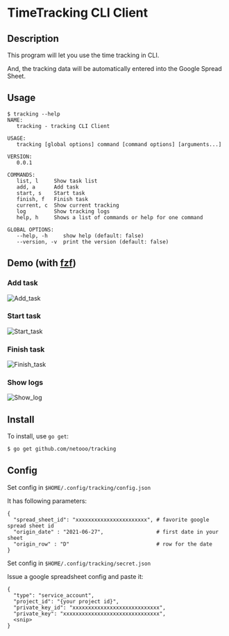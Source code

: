 # TimeTracking CLI Client
## Description
This program will let you use the time tracking in CLI.

And, the tracking data will be automatically entered into the Google Spread Sheet.

## Usage
```
$ tracking --help
NAME:
   tracking - tracking CLI Client

USAGE:
   tracking [global options] command [command options] [arguments...]

VERSION:
   0.0.1

COMMANDS:
   list, l     Show task list
   add, a      Add task
   start, s    Start task
   finish, f   Finish task
   current, c  Show current tracking
   log         Show tracking logs
   help, h     Shows a list of commands or help for one command

GLOBAL OPTIONS:
   --help, -h     show help (default: false)
   --version, -v  print the version (default: false)
```

## Demo (with [fzf](https://github.com/junegunn/fzf))
### Add task
![Add_task](https://user-images.githubusercontent.com/46105888/138991428-e272d358-a340-46de-8692-19884e2ed80e.gif)

### Start task
![Start_task](https://user-images.githubusercontent.com/46105888/138991566-5950085a-05af-4639-bfba-0051c5e99ec4.gif)

### Finish task
![Finish_task](https://user-images.githubusercontent.com/46105888/138991571-b54c8900-c94a-42a0-8e72-ed2055f7637f.gif)

### Show logs
![Show_log](https://user-images.githubusercontent.com/46105888/140651511-1dfab850-f0a5-4df5-9d8a-6d94841e12c7.gif)

## Install
To install, use `go get`:

```bash
$ go get github.com/netooo/tracking
```

## Config
Set config in `$HOME/.config/tracking/config.json`

It has following parameters:
```
{
  "spread_sheet_id": "xxxxxxxxxxxxxxxxxxxxxxx", # favorite google spread sheet id
  "origin_date" : "2021-06-27",                 # first date in your sheet
  "origin_row" : "D"                            # row for the date
}
```

Set config in `$HOME/.config/tracking/secret.json` 

Issue a google spreadsheet config and paste it:
```
{
  "type": "service_account",
  "project_id": "{your project id}",
  "private_key_id": "xxxxxxxxxxxxxxxxxxxxxxxxxxxx",
  "private_key": "xxxxxxxxxxxxxxxxxxxxxxxxxxxxxxx",
  <snip> 
}
```